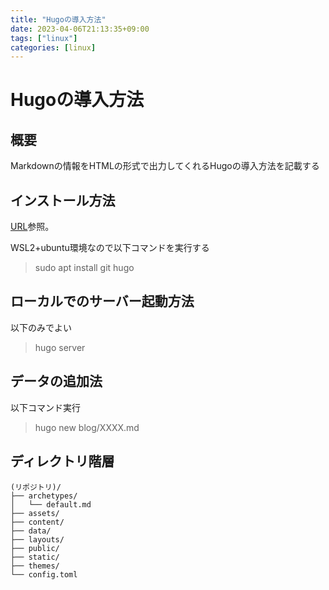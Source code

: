```yaml
---
title: "Hugoの導入方法"
date: 2023-04-06T21:13:35+09:00
tags: ["linux"]
categories: [linux]
---
```


# Hugoの導入方法

## 概要

Markdownの情報をHTMLの形式で出力してくれるHugoの導入方法を記載する

## インストール方法

[URL](https://gohugo.io/getting-started/quick-start/)参照。

WSL2+ubuntu環境なので以下コマンドを実行する
> sudo apt install git hugo

## ローカルでのサーバー起動方法

以下のみでよい

> hugo server

## データの追加法

以下コマンド実行

> hugo new blog/XXXX.md

## ディレクトリ階層

```
(リポジトリ)/
├── archetypes/
│   └── default.md
├── assets/
├── content/
├── data/
├── layouts/
├── public/
├── static/
├── themes/
└── config.toml
```




